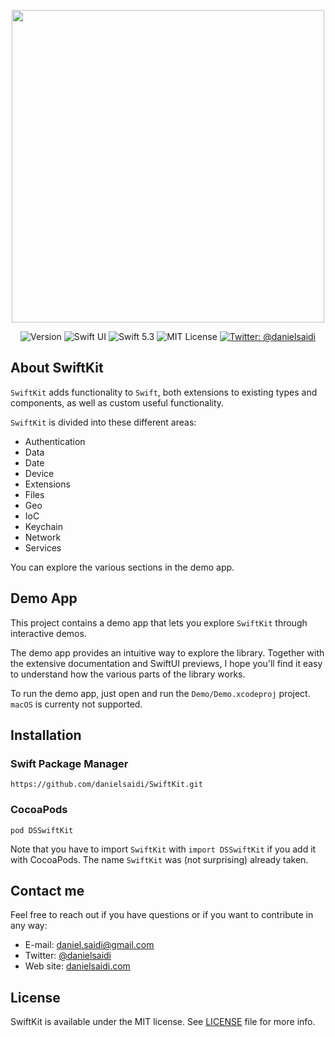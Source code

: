 <p align="center">
    <img src ="Resources/Logo.png" width=500 />
</p>

<p align="center">
    <img src="https://img.shields.io/github/v/release/danielsaidi/SwiftKit?color=%2300550&sort=semver" alt="Version" />
    <img src="https://img.shields.io/badge/platform-SwiftUI-red.svg" alt="Swift UI" />
    <img src="https://img.shields.io/badge/Swift-5.3-orange.svg" alt="Swift 5.3" />
    <img src="https://img.shields.io/apm/l/SwiftKit" alt="MIT License" />
    <a href="https://twitter.com/danielsaidi">
        <img src="https://img.shields.io/badge/contact-@danielsaidi-blue.svg?style=flat" alt="Twitter: @danielsaidi" />
    </a>
</p>


## About SwiftKit

`SwiftKit` adds functionality to `Swift`, both extensions to existing types and components, as well as custom useful functionality.

`SwiftKit` is divided into these different areas:

* Authentication
* Data
* Date
* Device
* Extensions
* Files
* Geo
* IoC
* Keychain
* Network
* Services

You can explore the various sections in the demo app.


## Demo App

This project contains a demo app that lets you explore `SwiftKit` through interactive demos. 

The demo app provides an intuitive way to explore the library. Together with the extensive documentation and SwiftUI previews, I hope you'll find it easy to understand how the various parts of the library works.

To run the demo app, just open and run the `Demo/Demo.xcodeproj` project. `macOS` is currenty not supported.


## Installation

### Swift Package Manager

```
https://github.com/danielsaidi/SwiftKit.git
```

### CocoaPods

```
pod DSSwiftKit
```

Note that you have to import `SwiftKit` with `import DSSwiftKit` if you add it with CocoaPods. The name `SwiftKit` was (not surprising) already taken.


## Contact me

Feel free to reach out if you have questions or if you want to contribute in any way:

* E-mail: [daniel.saidi@gmail.com][Email]
* Twitter: [@danielsaidi][Twitter]
* Web site: [danielsaidi.com][Website]


## License

SwiftKit is available under the MIT license. See [LICENSE][License] file for more info.

[Email]: mailto:daniel.saidi@gmail.com
[Twitter]: http://www.twitter.com/danielsaidi
[Website]: http://www.danielsaidi.com

[GitHub]: https://github.com/danielsaidi/SwiftKit
[License]: https://github.com/danielsaidi/SwiftKit/blob/master/LICENSE
